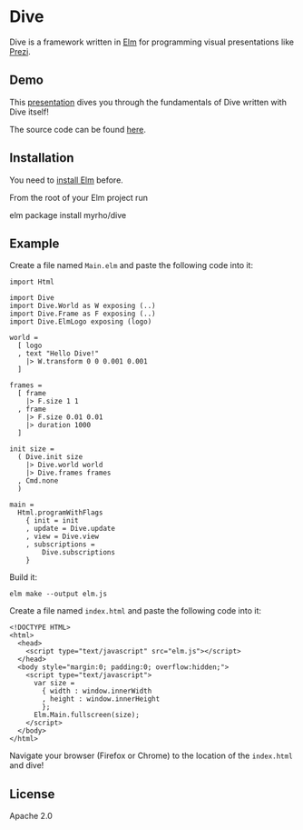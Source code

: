 # Dive

Dive is a framework written in [Elm](http://elmlang.org) for programming visual presentations like [Prezi](https://prezi.com). 

## Demo

This [presentation](https://myrho.github.io/dive/) dives you through the fundamentals of Dive written with Dive itself!

The source code can be found [here](https://github.com/myrho/dive/tree/master/intro).

## Installation

You need to [install Elm](https://guide.elm-lang.org/install.html) before.

From the root of your Elm project run

   elm package install myrho/dive

## Example

Create a file named `Main.elm` and paste the following code into it:

    import Html 

    import Dive 
    import Dive.World as W exposing (..)
    import Dive.Frame as F exposing (..)
    import Dive.ElmLogo exposing (logo)

    world =
      [ logo
      , text "Hello Dive!"
        |> W.transform 0 0 0.001 0.001
      ]

    frames =
      [ frame 
        |> F.size 1 1
      , frame 
        |> F.size 0.01 0.01
        |> duration 1000
      ]

    init size =
      ( Dive.init size
        |> Dive.world world
        |> Dive.frames frames
      , Cmd.none
      )

    main =
      Html.programWithFlags
        { init = init
        , update = Dive.update
        , view = Dive.view
        , subscriptions = 
            Dive.subscriptions
        }

Build it:

    elm make --output elm.js

Create a file named `index.html` and paste the following code into it:

    <!DOCTYPE HTML>
    <html>
      <head>
        <script type="text/javascript" src="elm.js"></script>
      </head>
      <body style="margin:0; padding:0; overflow:hidden;">
        <script type="text/javascript">
          var size =
            { width : window.innerWidth
            , height : window.innerHeight
            };
          Elm.Main.fullscreen(size);
        </script>
      </body>
    </html>

Navigate your browser (Firefox or Chrome) to the location of the `index.html` and dive!

## License

Apache 2.0
